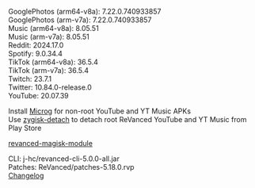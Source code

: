 GooglePhotos (arm64-v8a): 7.22.0.740933857  
GooglePhotos (arm-v7a): 7.22.0.740933857  
Music (arm64-v8a): 8.05.51  
Music (arm-v7a): 8.05.51  
Reddit: 2024.17.0  
Spotify: 9.0.34.4  
TikTok (arm64-v8a): 36.5.4  
TikTok (arm-v7a): 36.5.4  
Twitch: 23.7.1  
Twitter: 10.84.0-release.0  
YouTube: 20.07.39  

Install [Microg](https://github.com/ReVanced/GmsCore/releases) for non-root YouTube and YT Music APKs  
Use [zygisk-detach](https://github.com/j-hc/zygisk-detach) to detach root ReVanced YouTube and YT Music from Play Store  

[revanced-magisk-module](https://github.com/j-hc/revanced-magisk-module)
  
CLI: j-hc/revanced-cli-5.0.0-all.jar  
Patches: ReVanced/patches-5.18.0.rvp  
[Changelog](https://github.com/ReVanced/revanced-patches/releases/tag/v5.18.0)  
